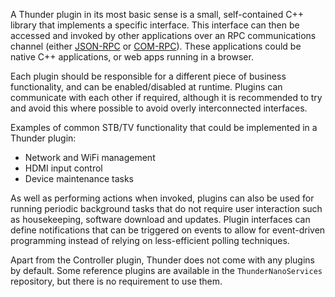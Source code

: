 A Thunder plugin in its most basic sense is a small, self-contained C++ library that implements a specific interface. This interface can then be accessed and invoked by other applications over an RPC communications channel (either [JSON-RPC](../../introduction/architecture/rpc/jsonrpc) or [COM-RPC](../../introduction/architecture/rpc/comrpc)). These applications could be native C++ applications, or web apps running in a browser.

Each plugin should be responsible for a different piece of business functionality, and can be enabled/disabled at runtime. Plugins can communicate with each other if required, although it is recommended to try and avoid this where possible to avoid overly interconnected interfaces.

Examples of common STB/TV functionality that could be implemented in a Thunder plugin:

* Network and WiFi management
* HDMI input control
* Device maintenance tasks

As well as performing actions when invoked, plugins can also be used for running periodic background tasks that do not require user interaction such as housekeeping, software download and updates. Plugin interfaces can define notifications that can be triggered on events to allow for event-driven programming instead of relying on less-efficient polling techniques.

Apart from the Controller plugin, Thunder does not come with any plugins by default. Some reference plugins are available in the `ThunderNanoServices` repository, but there is no requirement to use them.
